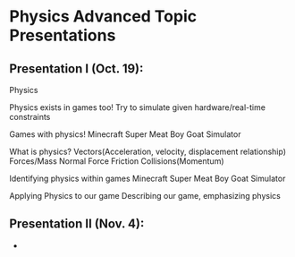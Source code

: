 # Physics Advanced Topic Presentations

## Presentation I (Oct. 19):
Physics

Physics exists in games too!
	Try to simulate given hardware/real-time constraints

Games with physics!
	Minecraft
	Super Meat Boy
	Goat Simulator

What is physics?
	Vectors(Acceleration, velocity, displacement relationship)
	Forces/Mass
	Normal Force
	Friction
	Collisions(Momentum)
	
Identifying physics within games
	Minecraft
	Super Meat Boy
	Goat Simulator

Applying Physics to our game
	Describing our game, emphasizing physics

	


## Presentation II (Nov. 4):
* 
